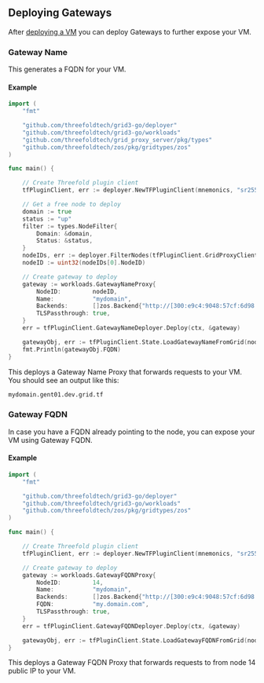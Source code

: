 ## Deploying Gateways

After [deploying a VM](./grid3_go_vm.md) you can deploy Gateways to further expose your VM.

### Gateway Name

This generates a FQDN for your VM.

#### Example

```go
import (
    "fmt"

    "github.com/threefoldtech/grid3-go/deployer"
    "github.com/threefoldtech/grid3-go/workloads"
    "github.com/threefoldtech/grid_proxy_server/pkg/types"
    "github.com/threefoldtech/zos/pkg/gridtypes/zos"
)

func main() {

    // Create Threefold plugin client
    tfPluginClient, err := deployer.NewTFPluginClient(mnemonics, "sr25519", network, "", "", true, false)

    // Get a free node to deploy
    domain := true
    status := "up"
    filter := types.NodeFilter{
        Domain: &domain,
        Status: &status,
    }
    nodeIDs, err := deployer.FilterNodes(tfPluginClient.GridProxyClient, filter)
    nodeID := uint32(nodeIDs[0].NodeID)

    // Create gateway to deploy
    gateway := workloads.GatewayNameProxy{
        NodeID:         nodeID,
        Name:           "mydomain",
        Backends:       []zos.Backend{"http://[300:e9c4:9048:57cf:6d98:42c6:a7bf:2e3f]:8080"},
        TLSPassthrough: true,
    }
    err = tfPluginClient.GatewayNameDeployer.Deploy(ctx, &gateway)

    gatewayObj, err := tfPluginClient.State.LoadGatewayNameFromGrid(nodeID, gateway.Name, gateway.Name)
    fmt.Println(gatewayObj.FQDN)
}

```

This deploys a Gateway Name Proxy that forwards requests to your VM. You should see an output like this:

```bash
mydomain.gent01.dev.grid.tf
```

### Gateway FQDN

In case you have a FQDN already pointing to the node, you can expose your VM using Gateway FQDN.

#### Example

```go
import (
    "fmt"

    "github.com/threefoldtech/grid3-go/deployer"
    "github.com/threefoldtech/grid3-go/workloads"
    "github.com/threefoldtech/zos/pkg/gridtypes/zos"
)

func main() {

    // Create Threefold plugin client
    tfPluginClient, err := deployer.NewTFPluginClient(mnemonics, "sr25519", network, "", "", true, false)

    // Create gateway to deploy
    gateway := workloads.GatewayFQDNProxy{
        NodeID:         14,
        Name:           "mydomain",
        Backends:       []zos.Backend{"http://[300:e9c4:9048:57cf:6d98:42c6:a7bf:2e3f]:8080"},
        FQDN:           "my.domain.com",
        TLSPassthrough: true,
    }
    err = tfPluginClient.GatewayFQDNDeployer.Deploy(ctx, &gateway)

    gatewayObj, err := tfPluginClient.State.LoadGatewayFQDNFromGrid(nodeID, gateway.Name, gateway.Name)
}

```

This deploys a Gateway FQDN Proxy that forwards requests to from node 14 public IP to your VM.
